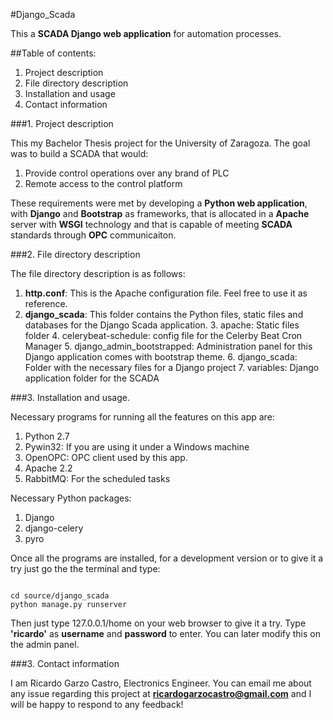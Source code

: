 #Django_Scada


This a **SCADA Django web application** for automation processes.

##Table of contents:

1. Project description
2. File directory description
3. Installation and usage
4. Contact information


###1. Project description

This my Bachelor Thesis project for the University of Zaragoza. The goal was to build a SCADA that would:
  1. Provide control operations over any brand of PLC
  2. Remote access to the control platform

These requirements were met by developing a **Python web application**, with **Django** and **Bootstrap** as frameworks, that is allocated in a **Apache** server with **WSGI** technology and that is capable of meeting **SCADA** standards through **OPC** communicaiton.

###2. File directory description

The file directory description is as follows: 
  1. **http.conf**: This is the Apache configuration file. Feel free to use it as reference.
  2. **django_scada**: This folder contains the Python files, static files and databases for the Django Scada application.
    3. apache: Static files folder
    4. celerybeat-schedule: config file for the Celerby Beat Cron Manager
    5. django_admin_bootstrapped: Administration panel for this Django application comes with bootstrap theme.
    6. django_scada: Folder with the necessary files for a Django project
    7. variables: Django application folder for the SCADA

###3. Installation and usage.

Necessary programs for running all the features on this app are: 

1. Python 2.7
2. Pywin32: If you are using it under a Windows machine
3. OpenOPC: OPC client used by this app.
4. Apache 2.2
5. RabbitMQ: For the scheduled tasks

Necessary Python packages:
  1. Django
  2. django-celery
  3. pyro

Once all the programs are installed, for a development version or to give it a try just go the the terminal and type:

```

cd source/django_scada
python manage.py runserver

```

Then just type 127.0.0.1/home on your web browser to give it a try. 
Type **'ricardo'** as **username** and **password** to enter. You can later modify this on the admin panel.


###3. Contact information

I am Ricardo Garzo Castro, Electronics Engineer. You can email me about any issue regarding this project at **ricardogarzocastro@gmail.com** and I will be happy to respond to any feedback!




